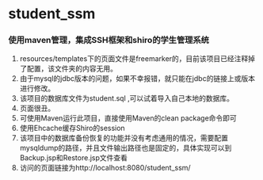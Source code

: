 # student_ssm
### 使用maven管理，集成SSH框架和shiro的学生管理系统
1. resources/templates下的页面文件是freemarker的，目前该项目已经注释掉了配置，该文件夹的内容无用。
2. 由于mysql的jdbc版本的问题，如果不幸报错，就只能在jdbc的链接上或版本进行修改。
3. 该项目的数据库文件为student.sql
,可以试着导入自己本地的数据库。
4. 页面很丑。
5. 可使用Maven运行此项目，直接使用Maven的clean package命令即可
6. 使用Ehcache缓存Shiro的session
7. 该项目中的数据库备份恢复的功能并没有考虑通用的情况，需要配置mysqldump的路径，并且文件输出路径也是固定的，具体实现可以到Backup.jsp和Restore.jsp文件查看
8. 访问的页面链接为http://localhost:8080/student_ssm/
